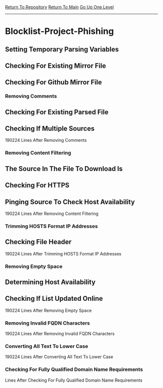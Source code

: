 [Return To Repository](https://github.com/DigitalWarrior/piholeparser/)
[Return To Main](https://github.com/DigitalWarrior/piholeparser/blob/master/RecentRunLogs/Mainlog.md)
[Go Up One Level](https://github.com/DigitalWarrior/piholeparser/blob/master/RecentRunLogs/TopLevelScripts/30-Processing-External-Blacklists.md)
____________________________________
# Blocklist-Project-Phishing
## Setting Temporary Parsing Variables
## Checking For Existing Mirror File
## Checking For Github Mirror File
### Removing Comments
## Checking For Existing Parsed File
## Checking If Multiple Sources
190224 Lines After Removing Comments
### Removing Content Filtering
## The Source In The File To Download Is
## Checking For HTTPS
## Pinging Source To Check Host Availability
190224 Lines After Removing Content Filtering
### Trimming HOSTS Format IP Addresses
## Checking File Header
190224 Lines After Trimming HOSTS Format IP Addresses
### Removing Empty Space
## Determining Host Availability
## Checking If List Updated Online
190224 Lines After Removing Empty Space
### Removing Invalid FQDN Characters
190224 Lines After Removing Invalid FQDN Characters
### Converting All Text To Lower Case
190224 Lines After Converting All Text To Lower Case
### Checking For Fully Qualified Domain Name Requirements
 Lines After Checking For Fully Qualified Domain Name Requirements
